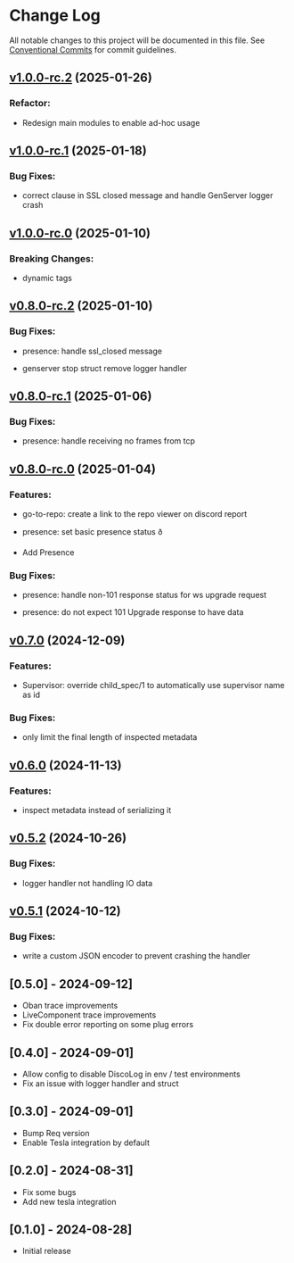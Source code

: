 # Change Log

All notable changes to this project will be documented in this file.
See [Conventional Commits](Https://conventionalcommits.org) for commit guidelines.

<!-- changelog -->

## [v1.0.0-rc.2](https://github.com/mrdotb/disco-log/compare/v1.0.0-rc.1...v1.0.0-rc.2) (2025-01-26)




### Refactor:

* Redesign main modules to enable ad-hoc usage



## [v1.0.0-rc.1](https://github.com/mrdotb/disco-log/compare/v1.0.0-rc.0...v1.0.0-rc.1) (2025-01-18)




### Bug Fixes:

* correct clause in SSL closed message and handle GenServer logger crash

## [v1.0.0-rc.0](https://github.com/mrdotb/disco-log/compare/v0.8.0-rc.2...v1.0.0-rc.0) (2025-01-10)
### Breaking Changes:

* dynamic tags



## [v0.8.0-rc.2](https://github.com/mrdotb/disco-log/compare/v0.8.0-rc.1...v0.8.0-rc.2) (2025-01-10)




### Bug Fixes:

* presence: handle ssl_closed message

* genserver stop struct remove logger handler

## [v0.8.0-rc.1](https://github.com/mrdotb/disco-log/compare/v0.8.0-rc.0...v0.8.0-rc.1) (2025-01-06)




### Bug Fixes:

* presence: handle receiving no frames from tcp

## [v0.8.0-rc.0](https://github.com/mrdotb/disco-log/compare/v0.7.0...v0.8.0-rc.0) (2025-01-04)




### Features:

* go-to-repo: create a link to the repo viewer on discord report

* presence: set basic presence status ð

* Add Presence

### Bug Fixes:

* presence: handle non-101 response status for ws upgrade request

* presence: do not expect 101 Upgrade response to have data

## [v0.7.0](https://github.com/mrdotb/disco-log/compare/v0.6.0...v0.7.0) (2024-12-09)




### Features:

* Supervisor: override child_spec/1 to automatically use supervisor name as id

### Bug Fixes:

* only limit the final length of inspected metadata

## [v0.6.0](https://github.com/mrdotb/disco-log/compare/v0.5.2...v0.6.0) (2024-11-13)




### Features:

* inspect metadata instead of serializing it

## [v0.5.2](https://github.com/mrdotb/disco-log/compare/v0.5.1...v0.5.2) (2024-10-26)




### Bug Fixes:

* logger handler not handling IO data

## [v0.5.1](https://github.com/mrdotb/disco-log/compare/v0.5.1...v0.5.1) (2024-10-12)




### Bug Fixes:

* write a custom JSON encoder to prevent crashing the handler

## [0.5.0] - 2024-09-12]
- Oban trace improvements
- LiveComponent trace improvements
- Fix double error reporting on some plug errors

## [0.4.0] - 2024-09-01]
- Allow config to disable DiscoLog in env / test environments
- Fix an issue with logger handler and struct

## [0.3.0] - 2024-09-01]
- Bump Req version
- Enable Tesla integration by default

## [0.2.0] - 2024-08-31]
- Fix some bugs
- Add new tesla integration

## [0.1.0] - 2024-08-28]
- Initial release
